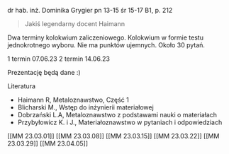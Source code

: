 dr hab. inż. Dominika Grygier
pn 13-15
śr 15-17
B1, p. 212

> Jakiś legendarny docent Haimann

Dwa terminy kolokwium zaliczeniowego. 
Kolokwium w formie testu jednokrotnego wyboru. 
Nie ma punktów ujemnych. Około 30 pytań.

1 termin 07.06.23
2 termin 14.06.23

Prezentację będą dane :)

Literatura

- Haimann R, Metaloznawstwo, Część 1
- Blicharski M., Wstęp do inżynierii materiałowej
- Dobrzański L.A, Metaloznawstwo z podstawami nauki o materiałach
- Przybyłowicz K. i J., Materiałoznawstwo w pytaniach i odpowiedziach

[[MM 23.03.01]]
[[MM 23.03.08]]
[[MM 23.03.15]]
[[MM 23.03.22]]
[[MM 23.03.29]]
[[MM 23.04.05]]




